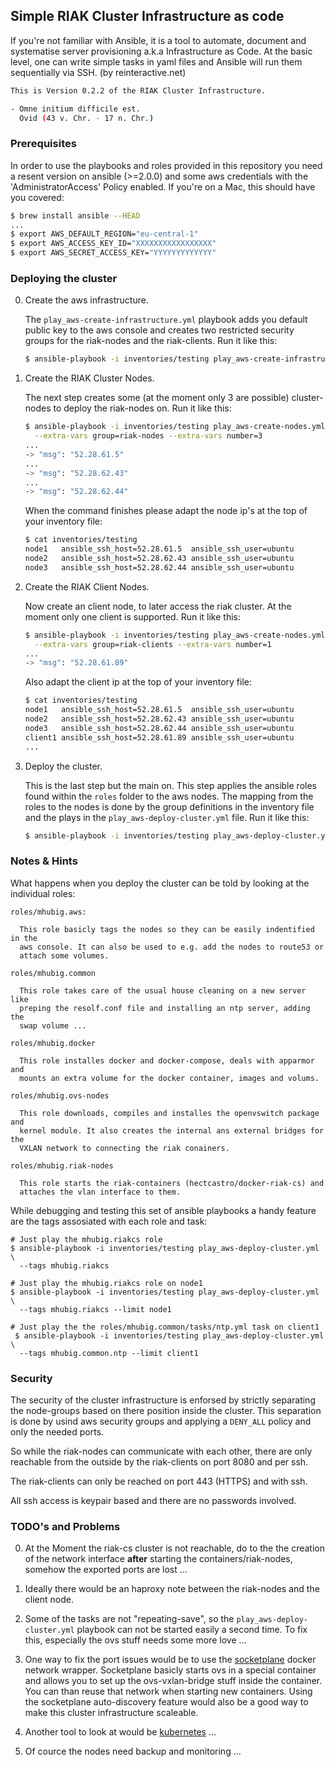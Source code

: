 ## Simple RIAK Cluster Infrastructure as code

If you're not familiar with Ansible, it is a tool to automate, document and systematise server
provisioning a.k.a Infrastructure as Code. At the basic level, one can write simple tasks in yaml
files and Ansible will run them sequentially via SSH. (by reinteractive.net)

```bash
This is Version 0.2.2 of the RIAK Cluster Infrastructure.

- Omne initium difficile est.
  Ovid (43 v. Chr. - 17 n. Chr.)
```

### Prerequisites

In order to use the playbooks and roles provided in this repository you need a resent version
on ansible (>=2.0.0) and some aws credentials with the 'AdministratorAccess' Policy enabled.
If you're on a Mac, this should have you covered:

```bash
$ brew install ansible --HEAD
...
$ export AWS_DEFAULT_REGION="eu-central-1"
$ export AWS_ACCESS_KEY_ID="XXXXXXXXXXXXXXXXX"
$ export AWS_SECRET_ACCESS_KEY="YYYYYYYYYYYYY"
```

### Deploying the cluster

00. Create the aws infrastructure.

    The `play_aws-create-infrastructure.yml` playbook adds you default public key
    to the aws console and creates two restricted security groups for the
    riak-nodes and the riak-clients. Run it like this:

    ```bash
    $ ansible-playbook -i inventories/testing play_aws-create-infrastructure.yml
    ```

00. Create the RIAK Cluster Nodes.

    The next step creates some (at the moment only 3 are possible) cluster-nodes
    to deploy the riak-nodes on. Run it like this:

    ```bash
    $ ansible-playbook -i inventories/testing play_aws-create-nodes.yml \
      --extra-vars group=riak-nodes --extra-vars number=3
    ...
    -> "msg": "52.28.61.5"
    ...
    -> "msg": "52.28.62.43"
    ...
    -> "msg": "52.28.62.44"
    ```

    When the command finishes please adapt the node ip's at the top of your
    inventory file:

    ```bash
    $ cat inventories/testing
    node1   ansible_ssh_host=52.28.61.5  ansible_ssh_user=ubuntu
    node2   ansible_ssh_host=52.28.62.43 ansible_ssh_user=ubuntu
    node3   ansible_ssh_host=52.28.62.44 ansible_ssh_user=ubuntu
    ```

00. Create the RIAK Client Nodes.

    Now create an client node, to later access the riak cluster. At the moment
    only one client is supported. Run it like this:

    ```bash
    $ ansible-playbook -i inventories/testing play_aws-create-nodes.yml \
      --extra-vars group=riak-clients --extra-vars number=1
    ...
    -> "msg": "52.28.61.89"
    ```

    Also adapt the client ip at the top of your inventory file:

    ```bash
    $ cat inventories/testing
    node1   ansible_ssh_host=52.28.61.5  ansible_ssh_user=ubuntu
    node2   ansible_ssh_host=52.28.62.43 ansible_ssh_user=ubuntu
    node3   ansible_ssh_host=52.28.62.44 ansible_ssh_user=ubuntu
    client1 ansible_ssh_host=52.28.61.89 ansible_ssh_user=ubuntu
    ...
    ```

00. Deploy the cluster.

    This is the last step but the main on. This step applies the ansible roles
    found within the `roles` folder to the aws nodes. The mapping from the roles
    to the nodes is done by the group definitions in the inventory file and the
    plays in the `play_aws-deploy-cluster.yml` file. Run it like this:

    ```bash
    $ ansible-playbook -i inventories/testing play_aws-deploy-cluster.yml
    ```

### Notes & Hints

What happens when you deploy the cluster can be told by looking at the individual roles:

    roles/mhubig.aws:

      This role basicly tags the nodes so they can be easily indentified in the
      aws console. It can also be used to e.g. add the nodes to route53 or
      attach some volumes.

    roles/mhubig.common

      This role takes care of the usual house cleaning on a new server like
      preping the resolf.conf file and installing an ntp server, adding the
      swap volume ...

    roles/mhubig.docker

      This role installes docker and docker-compose, deals with apparmor and
      mounts an extra volume for the docker container, images and volums.

    roles/mhubig.ovs-nodes

      This role downloads, compiles and installes the openvswitch package and
      kernel module. It also creates the internal ans external bridges for the
      VXLAN network to connecting the riak conainers.

    roles/mhubig.riak-nodes

      This role starts the riak-containers (hectcastro/docker-riak-cs) and
      attaches the vlan interface to them.

While debugging and testing this set of ansible playbooks a handy feature are
the tags assosiated with each role and task:

    # Just play the mhubig.riakcs role
    $ ansible-playbook -i inventories/testing play_aws-deploy-cluster.yml \
      --tags mhubig.riakcs

    # Just play the mhubig.riakcs role on node1
    $ ansible-playbook -i inventories/testing play_aws-deploy-cluster.yml \
      --tags mhubig.riakcs --limit node1

    # Just play the the roles/mhubig.common/tasks/ntp.yml task on client1
     $ ansible-playbook -i inventories/testing play_aws-deploy-cluster.yml \
      --tags mhubig.common.ntp --limit client1

### Security

The security of the cluster infrastructure is enforsed by strictly separating the node-groups
based on there position inside the cluster. This separation is done by usind aws security groups
and applying a `DENY_ALL` policy and only the needed ports.

So while the riak-nodes can communicate with each other, there are only reachable from the
outside by the riak-clients on port 8080 and per ssh.

The riak-clients can only be reached on port 443 (HTTPS) and with ssh.

All ssh access is keypair based and there are no passwords involved.

### TODO's and Problems

00. At the Moment the riak-cs cluster is not reachable, do to the the creation
    of the network interface **after** starting the containers/riak-nodes, somehow
    the exported ports are lost ...

00. Ideally there would be an haproxy note between the riak-nodes and the client node.

00. Some of the tasks are not "repeating-save", so the `play_aws-deploy-cluster.yml`
    playbook can not be started easily a second time. To fix this, especially the
    ovs stuff needs some more love ...

00. One way to fix the port issues would be to use the [socketplane][1] docker
    network wrapper. Socketplane basicly starts ovs in a special container and
    allows you to set up the ovs-vxlan-bridge stuff inside the container. You
    can than reuse that network when starting new containers. Using the socketplane
    auto-discovery feature would also be a good way to make this cluster
    infrastructure scaleable.

00. Another tool to look at would be [kubernetes][2] ...

00. Of cource the nodes need backup and monitoring ...

[1]: https://github.com/socketplane/socketplane
[2]: http://kubernetes.io
